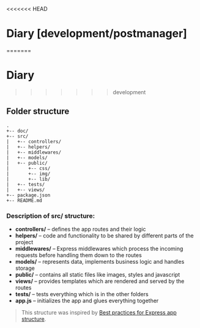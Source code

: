 <<<<<<< HEAD
# Diary [development/postmanager]
=======
# Diary
>>>>>>> development

## Folder structure
```
.
+-- doc/
+-- src/
|   +-- controllers/
|   +-- helpers/
|   +-- middlewares/
|   +-- models/
|   +-- public/
|       +-- css/
|       +-- img/
|       +-- lib/   
|   +-- tests/
|   +-- views/
+-- package.json
+-- README.md
```

### Description of src/ structure:
* **controllers/** – defines the app routes and their logic
* **helpers/** – code and functionality to be shared by different parts of the project
* **middlewares/** – Express middlewares which process the incoming requests before handling them down to the routes
* **models/** – represents data, implements business logic and handles storage
* **public/** – contains all static files like images, styles and javascript
* **views/** – provides templates which are rendered and served by the routes
* **tests/** – tests everything which is in the other folders
* **app.js** – initializes the app and glues everything together

> This structure was inspired by [Best practices for Express app structure](https://www.terlici.com/2014/08/25/best-practices-express-structure.html).

